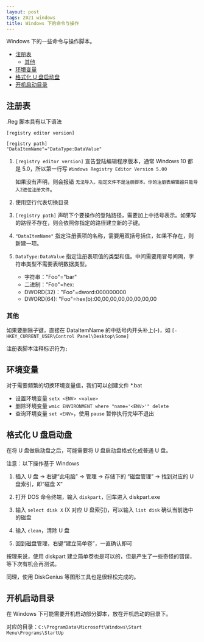 ```yaml
---
layout: post
tags: 2021 windows
title: Windows 下的命令与操作
---
```


Windows 下的一些命令与操作脚本。

<!-- vim-markdown-toc GFM -->

- [注册表](#注册表)
  - [其他](#其他)
- [环境变量](#环境变量)
- [格式化 U 盘启动盘](#格式化-u-盘启动盘)
- [开机启动目录](#开机启动目录)

<!-- vim-markdown-toc -->

## 注册表

.Reg 脚本具有以下语法

```reg
[registry editor version]

[registry path]
"DataItemName"="DataType:DataValue"
```

1. `[registry editor version]` 宣告登陆编辑程序版本，通常 Windows 10 都是 5.0，所以第一行写 `Windows Registry Editor Version 5.00`

   如果没有声明，则会报错 `无法导入，指定文件不是注册脚本。你的注册表编辑器只能导入2进位注册文件`。

2. 使用空行代表切换目录

3. `[registry path]` 声明下个要操作的登陆路径，需要加上中括号表示。如果写的路径不存在，则会依照你指定的路径建立新的子键。

4. `"DataItemName"` 指定注册表项的名称，需要用双括号括住，如果不存在，则新建一项。

5. `DataType:DataValue` 指定注册表项值的类型和值。中间需要用冒号间隔，字符串类型不需要表明数据类型。

   - 字符串："Foo"="bar"
   - 二进制："Foo"=hex:
   - DWORD(32)："Foo"=dword:000000000
   - DWORD(64): "Foo"=hex(b):00,00,00,00,00,00,00,00

### 其他

如果要删除子键，直接在 DataItemName 的中括号内开头补上(-)，如 `[-HKEY_CURRENT_USER\Control Panel\Desktop\Some]`

注册表脚本注释标识符为`;`

## 环境变量

对于需要频繁的切换环境变量值，我们可以创建文件 \*.bat

- 设置环境变量 `setx <ENV> <value>`
- 删除环境变量 `wmic ENVIRONMENT where "name='<ENV>'" delete`
- 查询环境变量 `set <ENV>`，使用 `pause` 暂停执行完毕不退出

## 格式化 U 盘启动盘

在将 U 盘做启动盘之后，可能需要将 U 盘启动盘格式化成普通 U 盘。

注意：以下操作基于 Windows

1. 插入 U 盘 -> 右键“此电脑” -> 管理 -> 存储下的 “磁盘管理” -> 找到对应的 U 盘索引，即“磁盘 X”

2. 打开 DOS 命令终端，输入 `diskpart`，回车进入 diskpart.exe

3. 输入 `select disk X` (X 对应 U 盘索引)，可以输入 `list disk` 确认当前选中的磁盘

4. 输入 `clean`，清除 U 盘

5. 回到磁盘管理，右键“建立简单卷”，一直确认即可

按理来说，使用 diskpart 建立简单卷也是可以的，但是产生了一些奇怪的错误，等下次有机会再测试。

同理，使用 DiskGenius 等图形工具也是很轻松完成的。

## 开机启动目录

在 Windows 下可能需要开机启动部分脚本，放在开机启动的目录下。

对应的目录：`C:\ProgramData\Microsoft\Windows\Start Menu\Programs\StartUp`
